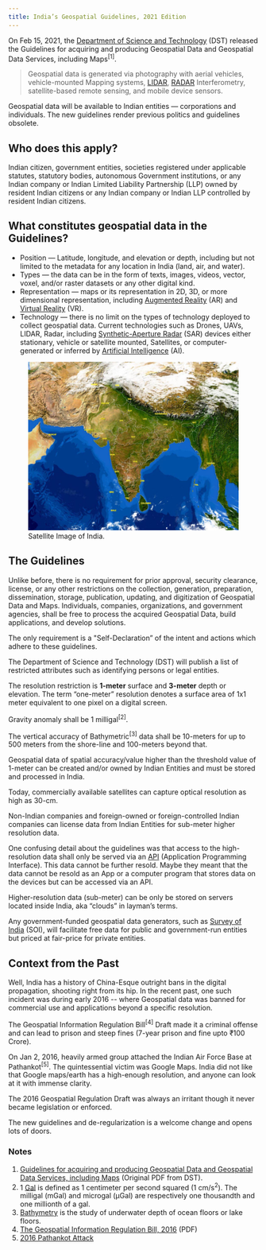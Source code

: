 ```yaml
---
title: India’s Geospatial Guidelines, 2021 Edition
---
```


On Feb 15, 2021, the [Department of Science and Technology](https://dst.gov.in) (DST) released the Guidelines for acquiring and producing Geospatial Data and Geospatial Data Services, including Maps<sup>[1]</sup>.

> Geospatial data is generated via photography with aerial vehicles, vehicle-mounted Mapping systems, [LIDAR](https://en.wikipedia.org/wiki/Lidar), [RADAR](https://en.wikipedia.org/wiki/Radar) Interferometry, satellite-based remote sensing, and mobile device sensors.

Geospatial data will be available to Indian entities — corporations and individuals. The new guidelines render previous politics and guidelines obsolete.

## Who does this apply?

Indian citizen, government entities, societies registered under applicable statutes, statutory bodies, autonomous Government institutions, or any Indian company or Indian Limited Liability Partnership (LLP) owned by resident Indian citizens or any Indian company or Indian LLP controlled by resident Indian citizens.

## What constitutes geospatial data in the Guidelines?

- Position — Latitude, longitude, and elevation or depth, including but not limited to the metadata for any location in India (land, air, and water).
- Types — the data can be in the form of texts, images, videos, vector, voxel, and/or raster datasets or any other digital kind.
- Representation — maps or its representation in 2D, 3D, or more dimensional representation, including [Augmented Reality](https://en.wikipedia.org/wiki/Augmented_reality) (AR) and [Virtual Reality](https://en.wikipedia.org/wiki/Virtual_reality) (VR).
- Technology — there is no limit on the types of technology deployed to collect geospatial data. Current technologies such as Drones, UAVs, LIDAR, Radar, including [Synthetic-Aperture Radar](https://en.wikipedia.org/wiki/Synthetic-aperture_radar) (SAR) devices either stationary, vehicle or satellite mounted, Satellites, or computer-generated or inferred by [Artificial Intelligence](https://en.wikipedia.org/wiki/Artificial_intelligence) (AI).

<figure>
    <img src="/assets/2021/2021-02-15-india-satellite-map.jpg" alt="Satellite Image of India">
    <figcaption>
        Satellite Image of India.
    </figcaption>
</figure>

## The Guidelines

Unlike before, there is no requirement for prior approval, security clearance, license, or any other restrictions on the collection, generation, preparation, dissemination, storage, publication, updating, and digitization of Geospatial Data and Maps. Individuals, companies, organizations, and government agencies, shall be free to process the acquired Geospatial Data, build applications, and develop solutions.

The only requirement is a "Self-Declaration” of the intent and actions which adhere to these guidelines.

The Department of Science and Technology (DST) will publish a list of restricted attributes such as identifying persons or legal entities.

The resolution restriction is **1-meter** surface and **3-meter** depth or elevation. The term “one-meter” resolution denotes a surface area of 1x1 meter equivalent to one pixel on a digital screen.

Gravity anomaly shall be 1 milligal<sup>[2]</sup>.

The vertical accuracy of Bathymetric<sup>[3]</sup> data shall be 10-meters for up to 500 meters from the shore-line and 100-meters beyond that.

Geospatial data of spatial accuracy/value higher than the threshold value of 1-meter can be created and/or owned by Indian Entities and must be stored and processed in India.

Today, commercially available satellites can capture optical resolution as high as 30-cm.

Non-Indian companies and foreign-owned or foreign-controlled Indian companies can license data from Indian Entities for sub-meter higher resolution data.

One confusing detail about the guidelines was that access to the high-resolution data shall only be served via an [API](https://en.wikipedia.org/wiki/API) (Application Programming Interface). This data cannot be further resold. Maybe they meant that the data cannot be resold as an App or a computer program that stores data on the devices but can be accessed via an API.

Higher-resolution data (sub-meter) can be only be stored on servers located inside India, aka “clouds” in layman’s terms.

Any government-funded geospatial data generators, such as [Survey of India](https://www.surveyofindia.gov.in) (SOI), will facilitate free data for public and government-run entities but priced at fair-price for private entities.

## Context from the Past

Well, India has a history of China-Esque outright bans in the digital propagation, shooting right from its hip. In the recent past, one such incident was during early 2016 -- where Geospatial data was banned for commercial use and applications beyond a specific resolution.

The Geospatial Information Regulation Bill<sup>[4]</sup> Draft made it a criminal offense and can lead to prison and steep fines (7-year prison and fine upto ₹100 Crore).

On Jan 2, 2016, heavily armed group attached the Indian Air Force Base at Pathankot<sup>[5]</sup>. The quintessential victim was Google Maps. India did not like that Google maps/earth has a high-enough resolution, and anyone can look at it with immense clarity.

The 2016 Geospatial Regulation Draft was always an irritant though it never became legislation or enforced.

The new guidelines and de-regularization is a welcome change and opens lots of doors.

### Notes

1. [Guidelines for acquiring and producing Geospatial Data and Geospatial Data Services, including Maps](https://dst.gov.in/sites/default/files/Final%20Approved%20Guidelines%20on%20Geospatial%20Data.pdf) (Original PDF from DST).
2. 1 [Gal](<https://en.wikipedia.org/wiki/Gal_(unit)>) is defined as 1 centimeter per second squared (1 cm/s<sup>2</sup>). The milligal (mGal) and microgal (µGal) are respectively one thousandth and one millionth of a gal.
3. [Bathymetry](https://en.wikipedia.org/wiki/Bathymetry) is the study of underwater depth of ocean floors or lake floors.
4. [The Geospatial Information Regulation Bill, 2016](https://www.prsindia.org/uploads/media/draft/Draft%20Geospatial%20Bill,%202016.pdf) (PDF)
5. [2016 Pathankot Attack](https://en.wikipedia.org/wiki/2016_Pathankot_attack)
